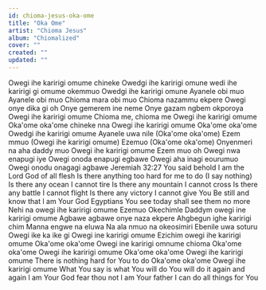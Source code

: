 ```yaml
---
id: chioma-jesus-oka-ome
title: "Oka Ome"
artist: "Chioma Jesus"
album: "Chiomalized"
cover: ""
created: ""
updated: ""
---
```


Owegi ihe karirigi omume chineke
Owedgi ihe karirigi omune
wedi ihe karirigi gi omume okemmuo
Owedgi ihe karirigi omune
Ayanele obi muo
Ayanele obi muo
Chioma mara obi muo
Chioma nazammu ekpere
Owegi onye dika gi oh
Onye gemerem ine neme
Onye gazam ngbem okporoya
Owegi ihe karirigi omume
Chioma me, chioma me
Owegi ihe karirigi omume
Oka'ome oka'ome chineke nna
Owegi ihe karirigi omume
Oka'ome oka'ome
Owedgi ihe karirigi omume
Ayanele uwa nile (Oka'ome oka'ome)
Ezem mmuo (Owegi ihe karirigi omume)
Ezemuo (Oka'ome oka'ome)
Onyenmeri na aha daddy muo
Owegi ihe karirigi omume
Ezem muo oh
Owegi nwa enapugi iye
Owegi onoda enapugi egbawe
Owegi aha inagi eourumuo
Owegi onodu onagagi agbawe
Jeremiah 32:27
You said behold I am the Lord God of all flesh
Is there anything too hard for me to do (I say nothing)
Is there any ocean I cannot tire
Is there any mountain I cannot cross
Is there any battle I cannot flight
Is there any victory I cannot give You
Be still and know that l am Your God
Egyptians You see today shall see them no more
Nehi na owegi ihe karirigi omume
Ezemuo
Okechimle
Daddym owegi ine karirigi omume
Agbawe agbawe onye naza ekpere
Ahgbegun ighe karirigi chim
Manna engwe na eluwa
Na ala nmuo na okeosimiri
Ebenile uwa soturu
Owegi ike ka ike gi
Owegi ine karirigi omume
Ezichim owegi ihe karirigi omume
Oka'ome oka'ome
Owegi ine karirigi omnume chioma
Oka'ome oka'ome
Owegi ihe karirigi omume
Oka'ome oka'ome
Owegi ihe karirigi omume
There is nothing hard for You to do
Oka'ome oka'ome
Owegi ihe karirigi omume
What You say is what You will do
You will do it again and again
l am Your God fear thou not
l am Your father I can do all things for You